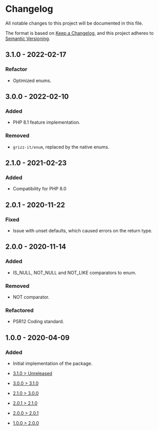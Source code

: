 # Changelog
All notable changes to this project will be documented in this file.

The format is based on [Keep a Changelog](https://keepachangelog.com/en/1.0.0/),
and this project adheres to [Semantic Versioning](https://semver.org/spec/v2.0.0.html).

## 3.1.0 - 2022-02-17
### Refactor
- Optimized enums.

## 3.0.0 - 2022-02-10
### Added
- PHP 8.1 feature implementation.

### Removed
- `grizz-it/enum`, replaced by the native enums.

## 2.1.0 - 2021-02-23
### Added
- Compatibility for PHP 8.0

## 2.0.1 - 2020-11-22
### Fixed
- Issue with unset defaults, which caused errors on the return type.

## 2.0.0 - 2020-11-14
### Added
- IS_NULL, NOT_NULL and NOT_LIKE comparators to enum.

### Removed
- NOT comparator.

### Refactored
- PSR12 Coding standard.

## 1.0.0 - 2020-04-09
### Added
- Initial implementation of the package.

- [3.1.0 > Unreleased](https://github.com/grizz-it/search/compare/3.1.0...HEAD)
- [3.0.0 > 3.1.0](https://github.com/grizz-it/search/compare/3.0.0...3.1.0)
- [2.1.0 > 3.0.0](https://github.com/grizz-it/search/compare/2.1.0...3.0.0)
- [2.0.1 > 2.1.0](https://github.com/grizz-it/search/compare/2.0.1...2.1.0)
- [2.0.0 > 2.0.1](https://github.com/grizz-it/search/compare/2.0.0...2.0.1)
- [1.0.0 > 2.0.0](https://github.com/grizz-it/search/compare/1.0.0...2.0.0)

